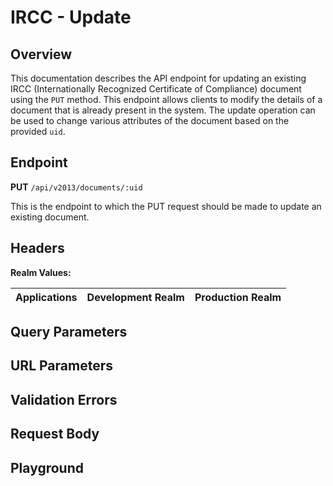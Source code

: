 <script>
import SwaggerUI from "@/swagger/view/SwaggerUI.vue"
import swaggerJson from "@/swagger/json/ircc/update.json";

const swaggerSpecs = [
  { json: swaggerJson, protected: true },
];
</script>

# IRCC - Update

## Overview

This documentation describes the API endpoint for updating an existing IRCC (Internationally Recognized Certificate of Compliance) document using the `PUT` method. This endpoint allows clients to modify the details of a document that is already present in the system. The update operation can be used to change various attributes of the document based on the provided `uid`.


<!--@include: @/../components/ircc/introduction.md-->

## Endpoint

**PUT** `/api/v2013/documents/:uid`

This is the endpoint to which the PUT request should be made to update an existing document.

## Headers
<!--@include: @/../components/common/header/authorization-realm.md-->

**Realm Values:**

<table>
    <thead>
        <tr>
            <th>Applications</th>
            <th>Development Realm</th>
            <th>Production Realm</th>
        </tr>
    </thead>
    <tbody>
        <!--@include: @/../components/common/realm/abs.md-->
    </tbody>
</table>

## Query Parameters
<!--@include: @/../components/common/query/schema.md-->

## URL Parameters
<!--@include: @/../components/common/url/uid.md-->

## Validation Errors
<!--@include: @/../components/common/validation-error.md-->

## Request Body
<!--@include: @/../components/ircc/request-body.md-->

## Playground

<SwaggerUI :swaggerSpecs="swaggerSpecs"/>
